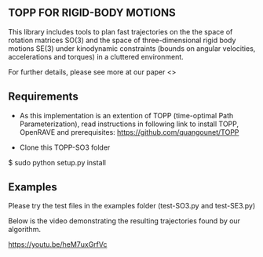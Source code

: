 TOPP FOR RIGID-BODY MOTIONS
------------

This library includes tools to plan fast trajectories on the the space of rotation matrices SO(3) and the space of three-dimensional rigid body motions SE(3) under kinodynamic constraints (bounds on angular velocities, accelerations and torques) in a cluttered environment.

For further details, please see more at our paper <<link to paper>>

Requirements
------------

- As this implementation is an extention of TOPP (time-optimal Path Parameterization), read instructions in following link to install TOPP, OpenRAVE and prerequisites:
https://github.com/quangounet/TOPP

- Clone this TOPP-SO3 folder

$ sudo python setup.py install


Examples
------------
Please try the test files in the examples folder (test-SO3.py and test-SE3.py)

Below is the video demonstrating the resulting trajectories found by our algorithm.

https://youtu.be/heM7uxGrfVc
